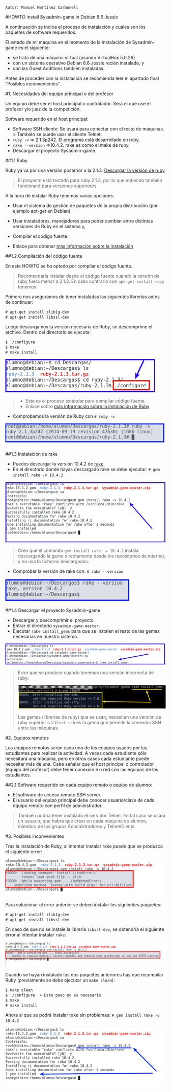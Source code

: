 
```
Autor: Manuel Martínez Carbonell
```

#HOWTO install Sysadmin-game in Debian 8.6 Jessie

A continuación se indica el proceso de instalación y cuáles son los paquetes
de software requeridos.

El estado de mi máquina en el momento de la instalación de Sysadmin-game es el
siguiente:
* se trata de una máquina virtual (usando VirtualBox 5.0.26)
* con un sistema operativo Debian 8.6 Jessie recién instalado, y
* con las Guest Additions también instaladas.

Antes de proceder con la instalación se recomienda leer el apartado final “Posibles inconvenientes”.

#1. Necesidades del equipo principal o del profesor

Un equipo debe ser el host principal o controlador. Será el que use el profesor y/o juez de la competición.

Software requerido en el host principal:

* Software SSH cliente: Se usará para conectar con el resto de máquinas. > También se puede usar el cliente Telnet.
* `ruby -v` => 2.1.3p242. El programa está desarrollado en ruby.
* `rake --version` =>10.4.2. rake es como el make de ruby.
* Descargar el proyecto Sysadmin-game.

##1.1 Ruby

Ruby ya va por una versión posterior a la 2.1.3.
[Descargar la versión de ruby](https://www.ruby-lang.org/en/news/2014/09/19/ruby-2-1-3-is-released/)

> El proyecto está testado para ruby 2.1.3, por lo que entiendo también funcionará
para versiones superiores

A la hora de instalar Ruby tenemos varias opciones:
* Usar el sistema de gestión de paquetes de la propia distribución (por ejemplo apt-get en Debian)
* Usar instaladores, manejadores para poder cambiar entre distintas versiones de Ruby en el sistema y,
* Compilar el código fuente.

* Enlace para obtener [más información sobre la instalación](https://www.ruby-lang.org/en/documentation/installation/)

##1.2 Compilación del código fuente

En este HOWTO se ha optado por compilar el código fuente.

> Recomendaría instalar desde el código fuente cuando la versión de ruby fuera
menor a 2.1.3. En caso contrario con `apt-get install ruby` tenemos.

Primero nos aseguramos de tener instaladas las siguientes librerías antes de continuar:
```
# apt-get install zlib1g-dev
# apt-get install libssl-dev
```

Luego descargamos la versión necesaria de Ruby, se descomprime el archivo.
Dentro del directorio se ejecuta:
```
$ ./configure
$ make
# make install
```
![configure.png](./images/configure.png)

> * Este es el proceso estándar para compilar código fuente.
> * Enlace sobre [más información sobre la instalación de Ruby](https://www.ruby-lang.org/es/documentation/installation/#building-from-source)

* Comprobamos la versión de Ruby con `# ruby -v`

![ruby-v.png](./images/ruby-v.png)

##1.3 Instalación de rake

* Puedes descargar la versión 10.4.2 de [rake](https://rubygems.org/gems/rake/versions/10.4.2?locale=es).
* En el directorio donde hayas descargado rake se debe ejecutar: `# gem install rake -v 10.4.2`

![gem-install-rake.png](./images/gem-install-rake.png)

> Creo que el comando `gem install rake -v 10.4.2` instala descargando la gema
directamente desde los repositorios de internet, y no usa lo ficheros descargados.

* Comprobar la versión de rake con: `$ rake --version`

![rake-version.png](./images/rake-version.png)

##1.4 Descargar el proyecto Sysadmin-game

* Descargar y descomprimir el proyecto.
* Entrar el directorio `sysadmin-game-master`.
* Ejecutar `rake install_gems` para que se instalen el resto de las gemas necesarias en nuestro sistema.

![descargar-proyecto.png](./images/descargar-proyecto.png)

> Error que se produce cuando tenemos una versión incorrecta de ruby:
>
> ![rake-install-gems-error.png](./images/rake-install-gems-error.png)
>
> Las gemas (librerías de ruby) que se usan, necesitan una versión de ruby
superior a 2.0
> `net-ssh` es la gema que permite la conexión SSH entre las máquinas.

#2. Equipos remotos

Los equipos remotos serán cada uno de los equipos usados por los estudiantes
para realizar la actividad. A veces cada estudiante sólo necesitará una máquina,
pero en otros casos cada estudiante puede necesitar más de una. Cabe señalar
que el host principal o controlador (equipo del profesor) debe tener conexión e
n red con las equipos de los estudiantes.

##2.1 Software requerido en cada equipo remoto o equipo de alumno:

* El software de acceso remoto SSH server.
* El usuario del equipo principal debe conocer usuario/clave de cada equipo remoto con perfil de administrador.

> También podría tener instalado el servidor Telnet.
> En tal caso se usará un usuario, que habrá que crear en cada máquina de alumno,
miembro de los grupos Administradores y TelnetClients.

#3. Posibles inconvenientes

Tras la instalación de Ruby, al intentar instalar rake puede que se produzca el siguiente error:

![gem-install-rake-error.png](./images/gem-install-rake-error.png)

Para solucionar el error anterior se deben instalar los siguientes paquetes:
```
# apt-get install zlib1g-dev
# apt-get install libssl-dev
```

En caso de que no se instale la librería `libssl-dev`, se obtendría el siguiente
error al intentar instalar `rake`:

![gem-install-rake-error2.png](./images/gem-install-rake-error2.png)

Cuando se hayan instalado los dos paquetes anteriores hay que recompilar Ruby
(previamente se debe ejecutar un `make clean`):
```
$ make clean
$ ./configure  > Este paso no es necesario
$ make
# make install
```
Ahora si que se podrá instalar rake sin problemas: `# gem install rake -v 10.4.2`

![gem-install-rake-ok.png](./images/gem-install-rake-ok.png)
